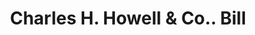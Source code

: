 ---
doi: 10.7916/D8H14D49
date_other: '1910'
date_other_textual: 1910-1919
form: printed ephemera
genre:
- Invoices
name:
- Charles H. Howell & Co.
object_in_context_url: https://biggert.cul.columbia.edu/items/view/ave_biggert_01392
subject_hierarchical_geographic:
- Philadelphia, Pennsylvania, United States
subject_name:
- Charles H. Howell & Co.
title: Charles H. Howell & Co.. Bill
sort_title: Charles H. Howell & Co.. Bill
call_number: ave_biggert_01392
coordinates:
- 40.00944444444445,-75.13333333333334
pid: ave_biggert_01392
identifiers: ave_biggert_01392
thumbnail: false
permalink: /biggert/ave_biggert_01392/
layout: iiif-image-page
---
